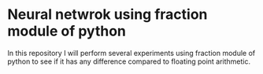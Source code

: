 # Neural netwrok using fraction module of python
 In this repository I will perform several experiments using fraction module of python to see if it has any difference compared to floating point arithmetic.
